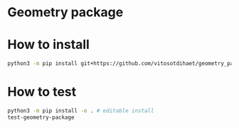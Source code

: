 # Geometry package

# How to install
```bash
python3 -m pip install git+https://github.com/vitosotdihaet/geometry_package.git
```

# How to test
```bash
python3 -m pip install -e . # editable install
test-geometry-package
```
